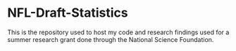 # NFL-Draft-Statistics
This is the repository used to host my code and research findings used for a summer research grant done through the National Science Foundation.
